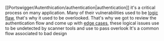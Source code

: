 [[Portswigger/Autenthication/authentication|authentication]] it's a critical process on many application. Many of their vulnerabilities used to be [logic flaw](summary_logic_flaw), that's why it used to be overlooked. That's why we got to review the authentication flow and come up with [edge cases](https://en.wikipedia.org/wiki/Edge_case), these logical issues use to be undetected by scanner tools and use to pass overlook 
It's a common flow associated to bad design